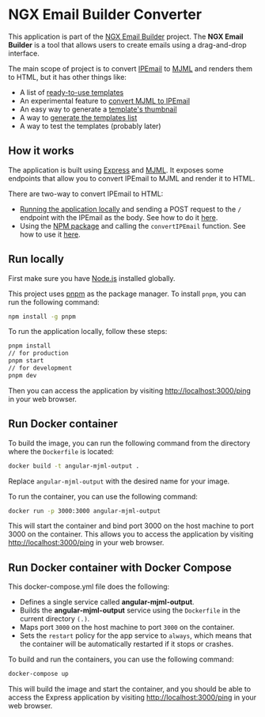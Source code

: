 # NGX Email Builder Converter

This application is part of the [NGX Email Builder](https://ngb.email) project. The **NGX Email Builder** is a tool that allows users to create emails using a drag-and-drop interface.

The main scope of project is to convert [IPEmail](https://github.com/wanoo21/ngb.email) to [MJML](https://mjml.io/) and renders them to HTML, but it has other things like:

- A list of [ready-to-use templates](./templates)
- An experimental feature to [convert MJML to IPEmail](./mjml-to-email)
- An easy way to generate a [template's thumbnail](./generate-thumbnails.ts)
- A way to [generate the templates list](./generate-template-json.ts)
- A way to test the templates (probably later)

## How it works

The application is built using [Express](https://expressjs.com/) and [MJML](https://mjml.io/). It exposes some endpoints that allow you to convert IPEmail to MJML and render it to HTML.

There are two-way to convert IPEmail to HTML:
- [Running the application locally](#run-locally) and sending a POST request to the `/` endpoint with the IPEmail as the body. See how to do it [here](./server.ts).
- Using the [NPM package](https://www.npmjs.com/package/@wlocalhost/ngx-email-builder-convertor) and calling the `convertIPEmail` function. See how to use it [here](https://github.com/wanoo21/ngb.email/blob/cf475f278f5ae6dcac527feda24fea284170eb44/apps/root/server.ts#L25).

## Run locally

First make sure you have [Node.js](https://nodejs.org/en/) installed globally.

This project uses [pnpm](https://pnpm.io/) as the package manager. To install `pnpm`, you can run the following command:

```bash
npm install -g pnpm
```

To run the application locally, follow these steps:

```bash
pnpm install
// for production
pnpm start
// for development
pnpm dev
```

Then you can access the application by visiting <http://localhost:3000/ping> in your web browser.

## Run Docker container

To build the image, you can run the following command from the directory where the `Dockerfile` is located:

```bash
docker build -t angular-mjml-output .
```

Replace `angular-mjml-output` with the desired name for your image.

To run the container, you can use the following command:

```bash
docker run -p 3000:3000 angular-mjml-output
```

This will start the container and bind port 3000 on the host machine to port 3000 on the container. This allows you to access the application by visiting <http://localhost:3000/ping> in your web browser.

## Run Docker container with Docker Compose

This docker-compose.yml file does the following:

* Defines a single service called **angular-mjml-output**.
* Builds the **angular-mjml-output** service using the `Dockerfile` in the current directory `(.)`.
* Maps port `3000` on the host machine to port `3000` on the container.
* Sets the `restart` policy for the app service to `always`, which means that the container will be automatically restarted if it stops or crashes.

To build and run the containers, you can use the following command:

```bash
docker-compose up
```

This will build the image and start the container, and you should be able to access the Express application by visiting <http://localhost:3000/ping> in your web browser.
